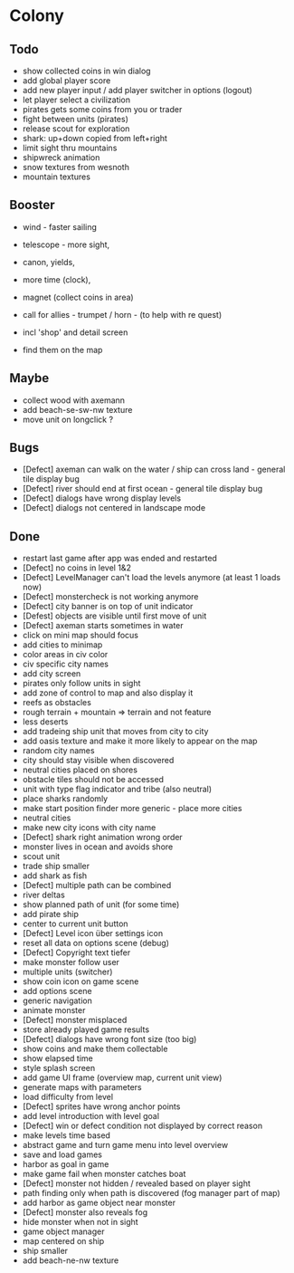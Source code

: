 # Colony

## Todo
- show collected coins in win dialog
- add global player score
- add new player input / add player switcher in options (logout)
- let player select a civilization
- pirates gets some coins from you or trader
- fight between units (pirates)
- release scout for exploration
- shark: up+down copied from left+right
- limit sight thru mountains
- shipwreck animation
- snow textures from wesnoth
- mountain textures

## Booster
- wind - faster sailing
- telescope - more sight, 
- canon, yields, 
- more time (clock), 
- magnet (collect coins in area) 
- call for allies - trumpet / horn - (to help with re quest)

- incl 'shop' and detail screen 
- find them on the map

## Maybe
- collect wood with axemann
- add beach-se-sw-nw texture
- move unit on longclick ?

## Bugs
- [Defect] axeman can walk on the water / ship can cross land - general tile display bug
- [Defect] river should end at first ocean - general tile display bug
- [Defect] dialogs have wrong display levels
- [Defect] dialogs not centered in landscape mode

## Done
- restart last game after app was ended and restarted
- [Defect] no coins in level 1&2
- [Defect] LevelManager can't load the levels anymore (at least 1 loads now)
- [Defect] monstercheck is not working anymore
- [Defect] city banner is on top of unit indicator
- [Defest] objects are visible until first move of unit
- [Defect] axeman starts sometimes in water
- click on mini map should focus
- add cities to minimap
- color areas in civ color
- civ specific city names
- add city screen
- pirates only follow units in sight
- add zone of control to map and also display it
- reefs as obstacles
- rough terrain + mountain => terrain and not feature
- less deserts
- add tradeing ship unit that moves from city to city
- add oasis texture and make it more likely to appear on the map
- random city names
- city should stay visible when discovered
- neutral cities placed on shores
- obstacle tiles should not be accessed
- unit with type flag indicator and tribe (also neutral)
- place sharks randomly
- make start position finder more generic - place more cities
- neutral cities
- make new city icons with city name
- [Defect] shark right animation wrong order  
- monster lives in ocean and avoids shore
- scout unit
- trade ship smaller
- add shark as fish
- [Defect] multiple path can be combined
- river deltas
- show planned path of unit (for some time)
- add pirate ship 
- center to current unit button
- [Defect] Level icon über settings icon
- reset all data on options scene (debug)
- [Defect] Copyright text tiefer
- make monster follow user
- multiple units (switcher)
- show coin icon on game scene
- add options scene
- generic navigation
- animate monster
- [Defect] monster misplaced
- store already played game results
- [Defect] dialogs have wrong font size (too big)
- show coins and make them collectable
- show elapsed time
- style splash screen
- add game UI frame (overview map, current unit view)
- generate maps with parameters
- load difficulty from level 
- [Defect] sprites have wrong anchor points
- add level introduction with level goal
- [Defect] win or defect condition not displayed by correct reason
- make levels time based
- abstract game and turn game menu into level overview
- save and load games
- harbor as goal in game
- make game fail when monster catches boat
- [Defect] monster not hidden / revealed based on player sight
- path finding only when path is discovered (fog manager part of map)
- add harbor as game object near monster
- [Defect] monster also reveals fog
- hide monster when not in sight
- game object manager
- map centered on ship
- ship smaller
- add beach-ne-nw texture
